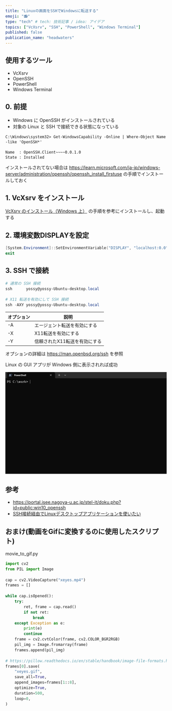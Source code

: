 ```yaml
---
title: "Linuxの画面をSSHでWindowsに転送する"
emoji: "📻"
type: "tech" # tech: 技術記事 / idea: アイデア
topics: ["VcXsrv", "SSH", "PowerShell", "Windows Terminal"]
published: false
publication_name: "headwaters"
---
```


## 使用するツール

- VcXsrv
- OpenSSH
- PowerShell
- Windows Terminal

## 0. 前提

- Windows に OpenSSH がインストールされている
- 対象の Linux と SSH で接続できる状態になっている

```log
C:\Windows\system32> Get-WindowsCapability -Online | Where-Object Name -like 'OpenSSH*'

Name  : OpenSSH.Client~~~~0.0.1.0
State : Installed
```

インストールされてない場合は <https://learn.microsoft.com/ja-jp/windows-server/administration/openssh/openssh_install_firstuse> の手順でインストールしておく

## 1. VcXsrv をインストール

[VcXsrv のインストール（Windows 上）](https://www.kkaneko.jp/tools/win/vcxsrv.html) の手順を参考にインストールし、起動する

## 2. 環境変数DISPLAYを設定

```powershell
[System.Environment]::SetEnvironmentVariable("DISPLAY", "localhost:0.0", "User")
exit
```

## 3. SSH で接続

```powershell
# 通常の SSH 接続
ssh      yossy@yossy-Ubuntu-desktop.local

# X11 転送を有効にして SSH 接続
ssh -AXY yossy@yossy-Ubuntu-desktop.local
```

| オプション | 説明                          |
| ---------- | ----------------------------- |
| -A         | エージェント転送を有効にする  |
| -X         | X11転送を有効にする           |
| -Y         | 信頼されたX11転送を有効にする |

オプションの詳細は <https://man.openbsd.org/ssh> を参照

Linux の GUI アプリが Windows 側に表示されれば成功

![xeyes](/images/x-server-ssh-gui/xeyes.gif)

## 参考

- <https://portal.isee.nagoya-u.ac.jp/stel-it/doku.php?id=public:win10_openssh>
- [SSH接続経由でLinuxデスクトップアプリケーションを使いたい](https://www.u.tsukuba.ac.jp/ufaq/ssh%E6%8E%A5%E7%B6%9A%E7%B5%8C%E7%94%B1%E3%81%A7linux%E3%83%87%E3%82%B9%E3%82%AF%E3%83%88%E3%83%83%E3%83%97%E3%82%A2%E3%83%97%E3%83%AA%E3%82%B1%E3%83%BC%E3%82%B7%E3%83%A7%E3%83%B3%E3%82%92%E4%BD%BF/)

## おまけ(動画をGifに変換するのに使用したスクリプト)

movie_to_gif.py

```py
import cv2
from PIL import Image

cap = cv2.VideoCapture("xeyes.mp4")
frames = []

while cap.isOpened():
    try:
        ret, frame = cap.read()
        if not ret:
            break
    except Exception as e:
        print(e)
        continue
    frame = cv2.cvtColor(frame, cv2.COLOR_BGR2RGB)
    pil_img = Image.fromarray(frame)
    frames.append(pil_img)

# https://pillow.readthedocs.io/en/stable/handbook/image-file-formats.html#gif-saving
frames[0].save(
    "xeyes.gif",
    save_all=True,
    append_images=frames[1::8],
    optimize=True,
    duration=500,
    loop=0,
)
```
